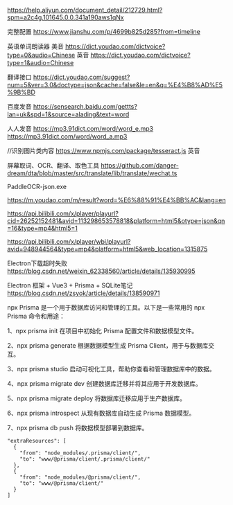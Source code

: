 https://help.aliyun.com/document_detail/212729.html?spm=a2c4g.101645.0.0.341a190aws1qNx 

<!-- https://github.com/TryGhost/node-sqlite3/releases -->
<!-- C:\Users\Administrator\AppData\Local\npm-cache\_prebuilds\69004f-sqlite3-v5.1.7-napi-v36-win32-x64.tar.gz -->

完整配置
https://www.jianshu.com/p/4699b825d285?from=timeline

英语单词朗读器
美音
https://dict.youdao.com/dictvoice?type=0&audio=Chinese
英音
https://dict.youdao.com/dictvoice?type=1&audio=Chinese

翻译接口
https://dict.youdao.com/suggest?num=5&ver=3.0&doctype=json&cache=false&le=en&q=%E4%B8%AD%E5%9B%BD

百度发音 
https://sensearch.baidu.com/gettts?lan=uk&spd=1&source=alading&text=word

人人发音
https://mp3.91dict.com/word/word_e.mp3
https://mp3.91dict.com/word/word_a.mp3

//识别图片类内容
https://www.npmjs.com/package/tesseract.js 英音

屏幕取词、OCR、翻译、取色工具
https://github.com/danger-dream/dta/blob/master/src/translate/lib/translate/wechat.ts

PaddleOCR-json.exe

<!-- 接口地址 -->
https://m.youdao.com/m/result?word=%E6%88%91%E4%BB%AC&lang=en


https://api.bilibili.com/x/player/playurl?cid=26252152481&avid=113298653578818&platform=html5&otype=json&qn=16&type=mp4&html5=1

https://api.bilibili.com/x/player/wbi/playurl?avid=948944564&type=mp4&platform=html5&web_location=1315875



Electron下载超时失败
https://blog.csdn.net/weixin_62338560/article/details/135930995


Electron 框架 + Vue3 + Prisma + SQLite笔记
https://blog.csdn.net/zsyok/article/details/138590971

npx Prisma 是一个用于数据库访问和管理的工具。以下是一些常用的 npx Prisma 命令和用途：

1、npx prisma init
在项目中初始化 Prisma 配置文件和数据模型文件。

2、npx prisma generate
根据数据模型生成 Prisma Client，用于与数据库交互。

3、npx prisma studio
启动可视化工具，帮助你查看和管理数据库中的数据。

4、npx prisma migrate dev
创建数据库迁移并将其应用于开发数据库。

5、npx prisma migrate deploy
将数据库迁移应用于生产数据库。

6、npx prisma introspect
从现有数据库自动生成 Prisma 数据模型。

7、npx prisma db push
将数据模型部署到数据库。



    "extraResources": [
      {
        "from": "node_modules/.prisma/client/",
        "to": "www/@prisma/client/.prisma/client/"
      },
      {
        "from": "node_modules/@prisma/client/",
        "to": "www/@prisma/client/"
      }
    ]

